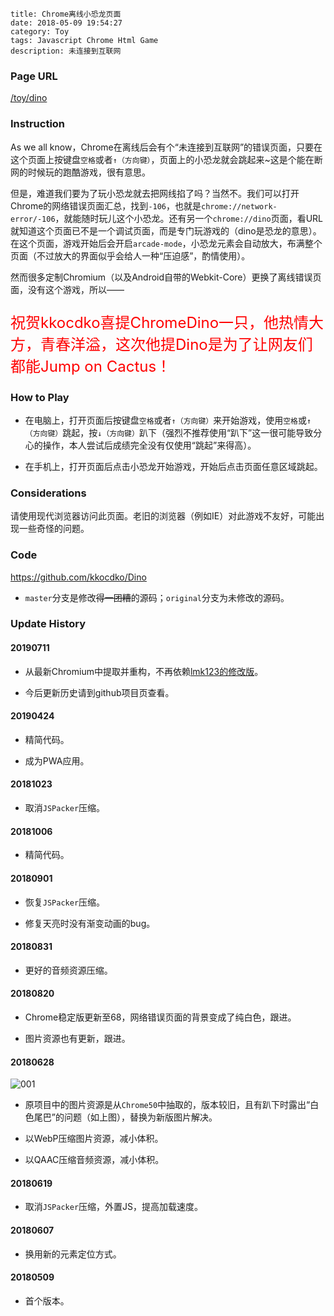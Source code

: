 ```
title: Chrome离线小恐龙页面
date: 2018-05-09 19:54:27
category: Toy
tags: Javascript Chrome Html Game
description: 未连接到互联网
```

### Page URL

[/toy/dino](/toy/dino)

### Instruction

As we all know，Chrome在离线后会有个“未连接到互联网”的错误页面，只要在这个页面上按键盘`空格`或者`↑（方向键）`，页面上的小恐龙就会跳起来~这是个能在断网的时候玩的跑酷游戏，很有意思。

但是，难道我们要为了玩小恐龙就去把网线掐了吗？当然不。我们可以打开Chrome的网络错误页面汇总，找到`-106`，也就是`chrome://network-error/-106`，就能随时玩儿这个小恐龙。还有另一个`chrome://dino`页面，看URL就知道这个页面已不是一个调试页面，而是专门玩游戏的（dino是恐龙的意思）。在这个页面，游戏开始后会开启`arcade-mode`，小恐龙元素会自动放大，布满整个页面（不过放大的界面似乎会给人一种“压迫感”，酌情使用）。

然而很多定制Chromium（以及Android自带的Webkit-Core）更换了离线错误页面，没有这个游戏，所以——

<p style="font-size:x-large;color:red;">祝贺kkocdko喜提ChromeDino一只，他热情大方，青春洋溢，这次他提Dino是为了让网友们都能Jump on Cactus！</p>

### How to Play

* 在电脑上，打开页面后按键盘`空格`或者`↑（方向键）`来开始游戏，使用`空格`或`↑（方向键）`跳起，按`↓（方向键）`趴下（强烈不推荐使用“趴下”这一很可能导致分心的操作，本人尝试后成绩完全没有仅使用“跳起”来得高）。

* 在手机上，打开页面后点击小恐龙开始游戏，开始后点击页面任意区域跳起。

### Considerations

请使用现代浏览器访问此页面。老旧的浏览器（例如IE）对此游戏不友好，可能出现一些奇怪的问题。

### Code

<https://github.com/kkocdko/Dino>

* `master`分支是修改<del>得一团糟</del>的源码；`original`分支为未修改的源码。

### Update History

#### 20190711

* 从最新Chromium中提取并重构，不再依赖[lmk123的修改版](https://github.com/lmk123/t-rex-runner)。

* 今后更新历史请到github项目页查看。

#### 20190424

* 精简代码。

* 成为PWA应用。

#### 20181023

* 取消`JSPacker`压缩。

#### 20181006

* 精简代码。

#### 20180901

* 恢复`JSPacker`压缩。

* 修复天亮时没有渐变动画的bug。

#### 20180831

* 更好的音频资源压缩。

#### 20180820

* Chrome稳定版更新至68，网络错误页面的背景变成了纯白色，跟进。

* 图片资源也有更新，跟进。

#### 20180628

![001](/res/20180509-195427-001.webp)

* 原项目中的图片资源是从`Chrome50`中抽取的，版本较旧，且有趴下时露出“白色尾巴”的问题（如上图），替换为新版图片解决。

* 以WebP压缩图片资源，减小体积。

* 以QAAC压缩音频资源，减小体积。

#### 20180619

* 取消`JSPacker`压缩，外置JS，提高加载速度。

#### 20180607

* 换用新的元素定位方式。

#### 20180509

* 首个版本。
